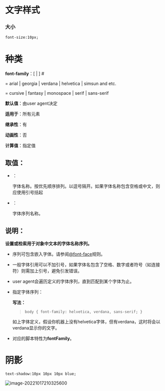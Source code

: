 # 文字样式

### 大小

```html
font-size:10px;
```

# 种类

**font-family**：[ [](#dfn-syntax)  | [](#dfn-syntax2) ] #

**<family-name>** = arial | georgia |  verdana | helvetica | simsun and etc.

**<generic-family>** = cursive | fantasy |  monospace | serif | sans-serif

**默认值**：由user agent决定

**适用于**：所有元素

**继承性**：有

**动画性**：否

**计算值**：指定值

## 取值：

- <family-name>： 

  字体名称。按优先顺序排列。以逗号隔开。如果字体名称包含空格或中文，则应使用引号括起 

- <generic-family>： 

  字体序列名称。 

## 说明：

**设置或检索用于对象中文本的字体名称序列。**

- 序列可包含嵌入字体。请参阅[@font-face](../../rules/@font-face.htm)规则。 

- 一般字体引用可以不加引号，如果字体名包含了空格、数字或者符号（如连接符）则需加上引号，避免引发错误。 

- user agent会遍历定义的字体序列，直到匹配到某个字体为止。 

- 指定字体序列：

  **写法：**

  > ```
  > body { font-family: helvetica, verdana, sans-serif; }
  > ```

  如上字体定义，假设你机器上没有helvetica字体，但有verdana，这时将会以verdana显示你的文字。

- 对应的脚本特性为**fontFamily**。 

# 阴影

```
text-shadow:10px 10px 10px blue;
```

![image-20221017210325600](C:\Users\21063\AppData\Roaming\Typora\typora-user-images\image-20221017210325600.png)